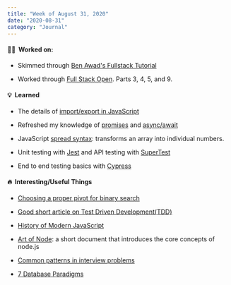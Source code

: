 ```yaml
---
title: "Week of August 31, 2020"
date: "2020-08-31"
category: "Journal"
---
```


#### 👨‍💻 &nbsp;Worked on:

- Skimmed through [Ben Awad's Fullstack Tutorial](https://youtu.be/I6ypD7qv3Z8)

- Worked through [Full Stack Open](https://fullstackopen.com/en/). Parts 3, 4, 5, and 9.

#### 💡 &nbsp;Learned

- The details of [import/export in JavaScript](https://javascript.info/import-export)

- Refreshed my knowledge of [promises](https://davidwalsh.name/promises) and [async/await](https://javascript.info/async-await)

- JavaScript [spread syntax](https://developer.mozilla.org/en-US/docs/Web/JavaScript/Reference/Operators/Spread_syntax): transforms an array into individual numbers.

- Unit testing with [Jest](https://jestjs.io/) and API testing with [SuperTest](https://github.com/visionmedia/supertest)

- End to end testing basics with [Cypress](https://www.cypress.io/)

#### 🔥&nbsp; Interesting/Useful Things

- [Choosing a proper pivot for binary search](https://ai.googleblog.com/2006/06/extra-extra-read-all-about-it-nearly.html)

- [Good short article on Test Driven Development(TDD)](https://medium.com/@gondy/the-importance-of-test-driven-development-f80b0d02edd8)

- [History of Modern JavaScript](https://medium.com/the-node-js-collection/modern-javascript-explained-for-dinosaurs-f695e9747b70)

- [Art of Node](https://github.com/maxogden/art-of-node): a short document that introduces the core concepts of node.js

- [Common patterns in interview problems](https://hackernoon.com/14-patterns-to-ace-any-coding-interview-question-c5bb3357f6ed)

- [7 Database Paradigms](https://www.youtube.com/watch?v=W2Z7fbCLSTw)
